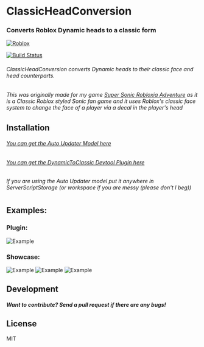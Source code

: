 # ClassicHeadConversion
### Converts Roblox Dynamic heads to a classic form

[![Roblox](https://conikku.neocities.org/github%20assets/POWERED%20by%20roblox.png)](https://www.roblox.com)

[![Build Status](https://conikku.neocities.org/github%20assets/ver%20test.svg)](https://www.conikku.com)

###### ClassicHeadConversion converts Dynamic heads to their classic face and head counterparts.
###### This was originally made for my game [Super Sonic Robloxia Adventure](https://www.roblox.com/games/10417853509/Super-Sonic-Robloxia-Adventure/) as it is a Classic Roblox styled Sonic fan game and it uses Roblox's classic face system to change the face of a player via a decal in the player's head

## Installation
###### [You can get the Auto Updater Model here](https://www.roblox.com/library/14450036506/Dynamic-to-Classic-Face-Head-Converter)
###### [You can get the DynamicToClassic Devtool Plugin here](https://www.roblox.com/library/14450036506/Dynamic-to-Classic-Face-Head-Converter)
###### If you are using the Auto Updater model put it anywhere in ServerScriptStorage (or workspace if you are messy (please don't I beg))

#
## Examples:
### Plugin:
![Example](https://conikku.neocities.org/github%20assets/RobloxStudioBeta_KHnAkHRRd1.gif)
### Showcase:
![Example](https://conikku.neocities.org/github%20assets/RobloxStudioBeta_XObM2UvdS9.gif)
![Example](https://conikku.neocities.org/github%20assets/RobloxStudioBeta_m5ZWHgdt6g.gif)
![Example](https://conikku.neocities.org/github%20assets/RobloxStudioBeta_6mseahxBN0.gif)
## Development

##### Want to contribute? Send a pull request if there are any bugs!

## License
MIT

